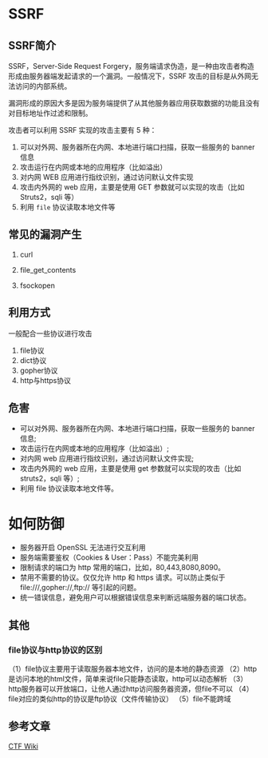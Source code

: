 # SSRF

## SSRF简介

SSRF，Server-Side Request Forgery，服务端请求伪造，是一种由攻击者构造形成由服务器端发起请求的一个漏洞。一般情况下，SSRF 攻击的目标是从外网无法访问的内部系统。

漏洞形成的原因大多是因为服务端提供了从其他服务器应用获取数据的功能且没有对目标地址作过滤和限制。

攻击者可以利用 SSRF 实现的攻击主要有 5 种：

1. 可以对外网、服务器所在内网、本地进行端口扫描，获取一些服务的 banner 信息
2. 攻击运行在内网或本地的应用程序（比如溢出）
3. 对内网 WEB 应用进行指纹识别，通过访问默认文件实现
4. 攻击内外网的 web 应用，主要是使用 GET 参数就可以实现的攻击（比如 Struts2，sqli 等）
5. 利用 `file` 协议读取本地文件等

## 常见的漏洞产生

1. curl

2. file_get_contents

3. fsockopen

## 利用方式

一般配合一些协议进行攻击

1. file协议
2. dict协议
3. gopher协议
4. http与https协议

## 危害

- 可以对外网、服务器所在内网、本地进行端口扫描，获取一些服务的 banner 信息;
- 攻击运行在内网或本地的应用程序（比如溢出）;
- 对内网 web 应用进行指纹识别，通过访问默认文件实现;
- 攻击内外网的 web 应用，主要是使用 get 参数就可以实现的攻击（比如 struts2，sqli 等）;
- 利用 file 协议读取本地文件等。

# 如何防御

- 服务器开启 OpenSSL 无法进行交互利用
- 服务端需要鉴权（Cookies & User：Pass）不能完美利用
- 限制请求的端口为 http 常用的端口，比如，80,443,8080,8090。
- 禁用不需要的协议。仅仅允许 http 和 https 请求。可以防止类似于 file:///,gopher://,ftp:// 等引起的问题。
- 统一错误信息，避免用户可以根据错误信息来判断远端服务器的端口状态。

## 其他

### file协议与http协议的区别

（1）file协议主要用于读取服务器本地文件，访问的是本地的静态资源
（2）http是访问本地的html文件，简单来说file只能静态读取，http可以动态解析
（3）http服务器可以开放端口，让他人通过http访问服务器资源，但file不可以
（4）file对应的类似http的协议是ftp协议（文件传输协议）
（5）file不能跨域

## 参考文章

[CTF Wiki](https://ctf-wiki.github.io/ctf-wiki/web/ssrf-zh/)